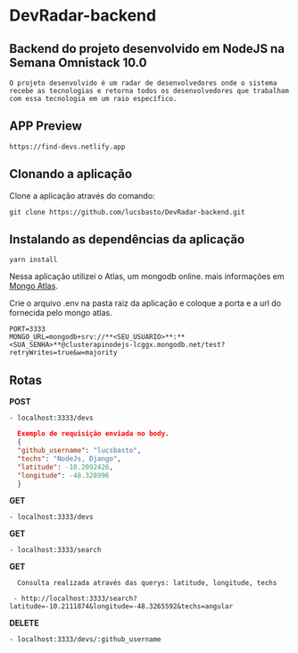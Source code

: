 # DevRadar-backend

## Backend do projeto desenvolvido em NodeJS na Semana Omnistack 10.0

```
O projeto desenvolvido é um radar de desenvolvedores onde o sistema
recebe as tecnologias e retorna todos os desenvolvedores que trabalham
com essa tecnologia em um raio específico.
```


## APP Preview
```
https://find-devs.netlify.app
```

## Clonando a aplicação

Clone a aplicação através do comando:

```
git clone https://github.com/lucsbasto/DevRadar-backend.git
```

## Instalando as dependências da aplicação

```
yarn install
```

Nessa aplicação utilizei o Atlas, um mongodb online.
mais informações em [Mongo Atlas](https://www.mongodb.com).

Crie o arquivo .env na pasta raiz da aplicação e coloque a porta e a url do fornecida pelo mongo atlas.

```
PORT=3333
MONGO_URL=mongodb+srv://**<SEU_USUARIO>**:**<SUA_SENHA>**@clusterapinodejs-lcggx.mongodb.net/test?retryWrites=true&w=majority
```

## Rotas

**POST**

```
- localhost:3333/devs
```

```json
  Exemplo de requisição enviada no body.
  {
  "github_username": "lucsbasto",
  "techs": "NodeJs, Django",
  "latitude": -10.2092426,
  "longitude": -48.328996
  }
```

**GET**

```
- localhost:3333/devs
```

**GET**

```
- localhost:3333/search
```

**GET**

```
  Consulta realizada através das querys: latitude, longitude, techs

 - http://localhost:3333/search?latitude=-10.2111874&longitude=-48.3265592&techs=angular
```

**DELETE**

```
- localhost:3333/devs/:github_username
```
